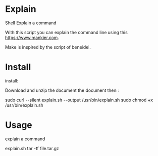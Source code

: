 # Explain

Shell Explain a command 

With this script you can explain the command line using this https://www.mankier.com.

Make is inspired by the script of beneidel.

# Install

install:

Download and unzip the document the document then :

sudo curl --silent explain.sh --output /usr/bin/explain.sh
sudo chmod +x /usr/bin/explain.sh

# Usage

explain a command

explain.sh tar -tf file.tar.gz
